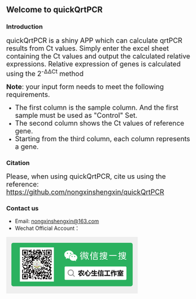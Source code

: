 ## Welcome to quickQrtPCR


### Introduction


<font size=4 > quickQrtPCR is a shiny APP which can calculate qrtPCR results from Ct values. Simply enter the excel sheet containing the Ct values and output the calculated relative expressions. Relative expression of genes is calculated using the 2<sup>-ΔΔCt</sup> method</font>

<font size=4 > **Note**: your input form needs to meet the following requirements. </font>

- <font size=4 >The first column is the sample column. And the first sample must be used as "Control" Set.</font>
- <font size=4 >The second column shows the Ct values of reference gene.</font>
- <font size=4 >Starting from the third column, each column represents a gene.</font>


### Citation


<font size=4 >Please, when using quickQrtPCR, cite us using the reference: https://github.com/nongxinshengxin/quickQrtPCR </font>


### Contact us

- Email: nongxinshengxin@163.com
- Wechat Official Account：

<img src="wx.png" width = 70%/>
